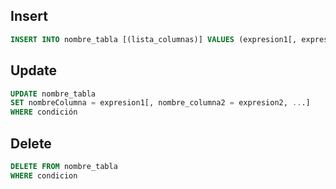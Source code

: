 ## Insert

```sql
INSERT INTO nombre_tabla [(lista_columnas)] VALUES (expresion1[, expresion2])[, (...)]
```

## Update

```sql
UPDATE nombre_tabla
SET nombreColumna = expresion1[, nombre_columna2 = expresion2, ...]
WHERE condición
```

## Delete

```sql
DELETE FROM nombre_tabla
WHERE condicion
```